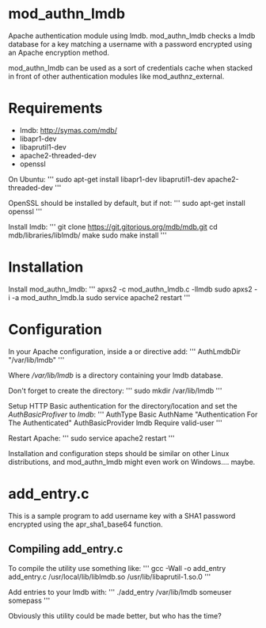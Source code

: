 mod_authn_lmdb
==============

Apache authentication module using lmdb.  mod_authn_lmdb checks a lmdb database 
for a key matching a username with a password encrypted using an Apache encryption 
method.

mod_authn_lmdb can be used as a sort of credentials cache when stacked in front of 
other authentication modules like mod_authnz_external.


# Requirements

* lmdb: http://symas.com/mdb/
* libapr1-dev
* libaprutil1-dev
* apache2-threaded-dev
* openssl

On Ubuntu:
'''
sudo apt-get install libapr1-dev libaprutil1-dev apache2-threaded-dev
'''

OpenSSL should be installed by default, but if not:
'''
sudo apt-get install openssl
'''

Install lmdb:
'''
git clone https://git.gitorious.org/mdb/mdb.git
cd mdb/libraries/liblmdb/
make
sudo make install
'''

# Installation

Install mod_authn_lmdb:
'''
apxs2 -c mod_authn_lmdb.c -llmdb
sudo apxs2 -i -a mod_authn_lmdb.la
sudo service apache2 restart
'''

# Configuration

In your Apache configuration, inside a <location> or <directory> directive add:
'''
AuthLmdbDir "/var/lib/lmdb"
'''

Where _/var/lib/lmdb_ is a directory containing your lmdb database.

Don't forget to create the directory:
'''
sudo mkdir /var/lib/lmdb
'''

Setup HTTP Basic authentication for the directory/location and set the _AuthBasicProfiver_ to _lmdb_:
'''
AuthType Basic
AuthName "Authentication For The Authenticated"
AuthBasicProvider lmdb
Require valid-user
'''

Restart Apache:
'''
sudo service apache2 restart
'''

Installation and configuration steps should be similar on other Linux distributions, and mod_authn_lmdb might even work on Windows.... maybe.

# add_entry.c

This is a sample program to add username key with a SHA1 password encrypted using the apr_sha1_base64 function.

## Compiling add_entry.c

To compile the utility use something like:
'''
gcc -Wall -o add_entry add_entry.c /usr/local/lib/liblmdb.so /usr/lib/libaprutil-1.so.0
'''

Add entries to your lmdb with:
'''
./add_entry /var/lib/lmdb someuser somepass
'''

Obviously this utility could be made better, but who has the time?

